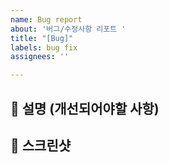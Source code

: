 ```yaml
---
name: Bug report
about: '버그/수정사항 리포트 '
title: "[Bug]"
labels: bug fix
assignees: ''

---
```


## 📝 설명 (개선되어야할 사항)

## 🎇 스크린샷

